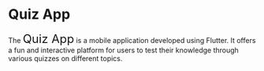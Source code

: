 # Quiz App

The <span style="font-size: 24px;">Quiz App</span> is a mobile application developed using Flutter. It offers a fun and interactive platform for users to test their knowledge through various quizzes on different topics.
